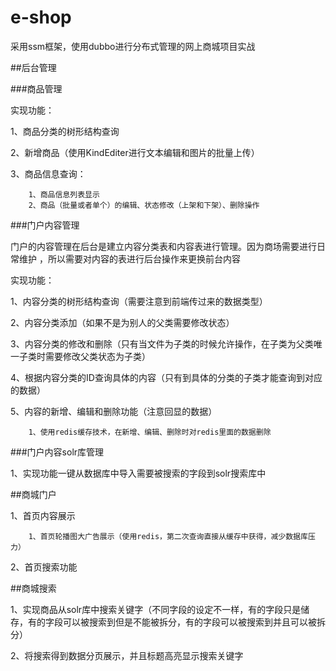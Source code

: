 # e-shop

采用ssm框架，使用dubbo进行分布式管理的网上商城项目实战

##后台管理

###商品管理

实现功能：

1、商品分类的树形结构查询
        
2、新增商品（使用KindEditer进行文本编辑和图片的批量上传）

3、商品信息查询：
    
        1、商品信息列表显示
        2、商品（批量或者单个）的编辑、状态修改（上架和下架）、删除操作
        
###门户内容管理

门户的内容管理在后台是建立内容分类表和内容表进行管理。因为商场需要进行日常维护
，所以需要对内容的表进行后台操作来更换前台内容

实现功能：

1、内容分类的树形结构查询（需要注意到前端传过来的数据类型）

2、内容分类添加（如果不是为别人的父类需要修改状态）

3、内容分类的修改和删除（只有当文件为子类的时候允许操作，在子类为父类唯一子类时需要修改父类状态为子类）

4、根据内容分类的ID查询具体的内容（只有到具体的分类的子类才能查询到对应的数据）
        
5、内容的新增、编辑和删除功能（注意回显的数据）

        1、使用redis缓存技术，在新增、编辑、删除时对redis里面的数据删除

###门户内容solr库管理

1、实现功能一键从数据库中导入需要被搜索的字段到solr搜索库中

##商城门户

1、首页内容展示
        
        1、首页轮播图大广告展示（使用redis，第二次查询直接从缓存中获得，减少数据库压力）
        
2、首页搜索功能
        
##商城搜索

1、实现商品从solr库中搜索关键字（不同字段的设定不一样，有的字段只是储存，有的字段可以被搜索到但是不能被拆分，有的字段可以被搜索到并且可以被拆分）

2、将搜索得到数据分页展示，并且标题高亮显示搜索关键字



